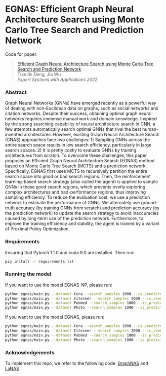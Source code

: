 # EGNAS: Efficient Graph Neural Architecture Search using Monte Carlo Tree Search and Prediction Network
Code for paper:  
> [Efficient Graph Neural Architecture Search using Monte Carlo Tree Search and Prediction Network](https://www.sciencedirect.com/science/article/abs/pii/S0957417422019340)  
> TianJin Deng, Jia Wu   
> *Expert Systems with Applications 2022*

### Abstract  
Graph Neural Networks (GNNs) have emerged recently as a powerful way of dealing with
non-Euclidean data on graphs, such as social networks and citation networks. 
Despite their success, obtaining optimal graph neural networks requires immense
manual work and domain knowledge. Inspired by the strong searching capability of 
neural architecture search in CNN, a few attempts automatically search optimal 
GNNs that rival the best human-invented architectures. However, existing Graph 
Neural Architecture Search (GNAS) approaches face two challenges: 1) Sampling 
GNNs across the entire search space results in low search efficiency, 
particularly in large search spaces. 2) It is pretty costly to evaluate GNNs by 
training architectures from scratch. To overcome these challenges, 
this paper proposes an Efficient Graph Neural Architecture Search (EGNAS) method based on 
Monte Carlo Tree Search (MCTS) and a prediction network. Specifically, 
EGNAS first uses MCTS to recursively partition the entire search space into 
good or bad search regions. Then, the reinforcement learning-based search 
strategy (also called the agent) is applied to sample GNNs in those good search 
regions, which prevents overly exploring complex architectures and 
bad-performance regions, thus improving sampling efficiency. 
To reduce the evaluation cost, we use a prediction network to estimate the 
performance of GNNs. We alternately use ground-truth accuracy (by training GNNs 
from scratch) and prediction accuracy (by the prediction network) to update the 
search strategy to avoid inaccuracies caused by long-term use of the prediction 
network. Furthermore, to improve the training efficiency and stability, 
the agent is trained by a variant of Proximal Policy Optimization.

### Requirements  
Ensuring that Pytorch 1.1.0 and cuda 9.0 are installed. Then run:
```bash
pip install -r requirements.txt
```

### Running the model
If you want to use the model EGNAS-NP, please run:
```bash
python egnas/main.py --dataset Cora --search_samples 2000 --is_predictor 0 --search_strategy PPO+MCTS --Cp 0.1 
python egnas/main.py --dataset Citeseer --search_samples 2000 --is_predictor 0 --search_strategy PPO+MCTS --Cp 0.1
python egnas/main.py --dataset Pubmed --search_samples 1000 --is_predictor 0 --search_strategy PPO+MCTS --Cp 1.0
python egnas/main.py --dataset Photo --search_samples 1000 --is_predictor 0 --search_strategy PPO+MCTS --Cp 0.1
``` 

If you want to use the model EGNAS, please run:
```bash
python egnas/main.py --dataset Cora --search_samples 2000 --is_predictor 1 --search_strategy PPO+MCTS --Cp 0.1 
python egnas/main.py --dataset Citeseer --search_samples 2000 --is_predictor 1 --search_strategy PPO+MCTS --Cp 0.1
python egnas/main.py --dataset Pubmed --search_samples 1000 --is_predictor 1 --search_strategy PPO+MCTS --Cp 1.0
python egnas/main.py --dataset Photo --search_samples 1000 --is_predictor 1 --search_strategy PPO+MCTS --Cp 0.1
```

### Acknowledgements
To implement this repo, we refer to the following code:
[GraphNAS](https://github.com/GraphNAS/GraphNAS) and
[LaNAS](https://github.com/facebookresearch/LaMCTS)



